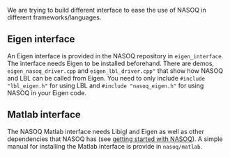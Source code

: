
We are trying to build different interface to ease the use of NASOQ in different frameworks/languages. 

## Eigen interface
An Eigen interface is provided in the NASOQ repository in ```eigen_interface```. The interface needs Eigen to be installed beforehand. 
There are demos, `eigen_nasoq_driver.cpp` and `eigen_lbl_driver.cpp"` that show how NASOQ and LBL can be called from Eigen.
You need to only include `#include "lbl_eigen.h"` for using LBL and `#include "nasoq_eigen.h"` for using NASOQ in your Eigen code. 


## Matlab interface
The NASOQ Matlab interface needs Libigl and Eigen as well as other dependencies that NASOQ has (see [getting started with NASOQ](getting-started-nasoq.md)). 
A simple manual for installing the Matlab interface is provide in `nasoq/matlab`.